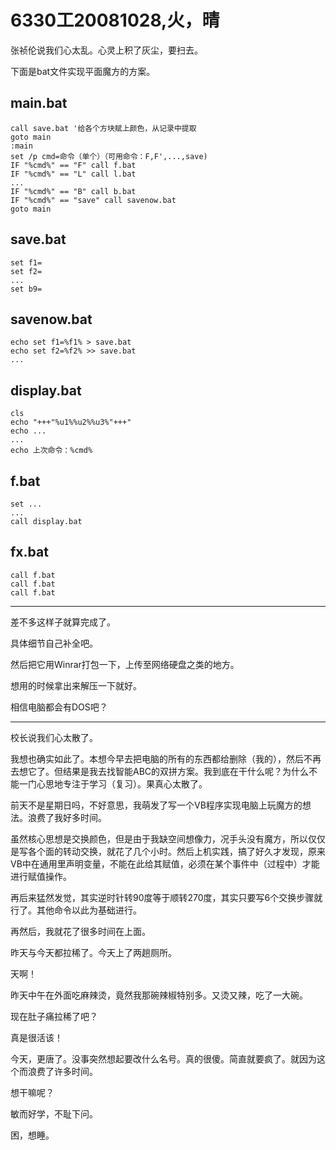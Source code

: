 # 6330工20081028,火，晴

张祯伦说我们心太乱。心灵上积了灰尘，要扫去。

下面是bat文件实现平面魔方的方案。

## main.bat

    call save.bat '给各个方块赋上颜色，从记录中提取
    goto main
    :main
    set /p cmd=命令（单个）（可用命令：F,F',...,save)
    IF "%cmd%" == "F" call f.bat
    IF "%cmd%" == "L" call l.bat
    ...
    IF "%cmd%" == "B" call b.bat
    IF "%cmd%" == "save" call savenow.bat
    goto main

## save.bat

    set f1=
    set f2=
    ...
    set b9=

## savenow.bat

    echo set f1=%f1% > save.bat
    echo set f2=%f2% >> save.bat
    ...

## display.bat

    cls
    echo "+++"%u1%%u2%%u3%"+++"
    echo ...
    ...
    echo 上次命令：%cmd%

## f.bat

    set ...
    ...
    call display.bat

## fx.bat

    call f.bat
    call f.bat
    call f.bat

----

差不多这样子就算完成了。

具体细节自己补全吧。

然后把它用Winrar打包一下，上传至网络硬盘之类的地方。

想用的时候拿出来解压一下就好。

相信电脑都会有DOS吧？

----

校长说我们心太散了。

我想也确实如此了。本想今早去把电脑的所有的东西都给删除（我的），然后不再去想它了。但结果是我去找智能ABC的双拼方案。我到底在干什么呢？为什么不能一门心思地专注于学习（复习）。果真心太散了。

前天不是星期日吗，不好意思，我萌发了写一个VB程序实现电脑上玩魔方的想法。浪费了我好多时间。

虽然核心思想是交换颜色，但是由于我缺空间想像力，况手头没有魔方，所以仅仅是写各个面的转动交换，就花了几个小时。然后上机实践，搞了好久才发现，原来VB中在通用里声明变量，不能在此给其赋值，必须在某个事件中（过程中）才能进行赋值操作。

再后来猛然发觉，其实逆时针转90度等于顺转270度，其实只要写6个交换步骤就行了。其他命令以此为基础进行。

再然后，我就花了很多时间在上面。

昨天与今天都拉稀了。今天上了两趟厕所。

天啊！

昨天中午在外面吃麻辣烫，竟然我那碗辣椒特别多。又烫又辣，吃了一大碗。

现在肚子痛拉稀了吧？

真是很活该！

今天，更唐了。没事突然想起要改什么名号。真的很傻。简直就要疯了。就因为这个而浪费了许多时间。

想干嘛呢？

敏而好学，不耻下问。

困，想睡。
